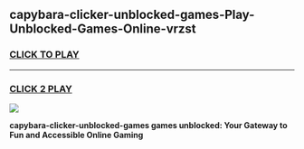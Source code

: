 
## capybara-clicker-unblocked-games-Play-Unblocked-Games-Online-vrzst
<h3>
<a href="https://premium76.site?title=capybara-clicker-unblocked-games&ref=25A">CLICK TO PLAY</a></h3>
<hr>

<h3>
<a href="https://premium76.site?title=capybara-clicker-unblocked-games&ref=25A">CLICK 2 PLAY</a>
  
</h3>

<a href="https://premium76.site?title=capybara-clicker-unblocked-games&ref=25A"><img src="https://clearcache.store/games.png"></a>


**capybara-clicker-unblocked-games games unblocked: Your Gateway to Fun and Accessible Online Gaming**
